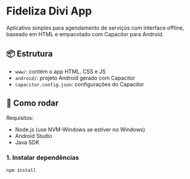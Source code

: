 # Fideliza Divi App

Aplicativo simples para agendamento de serviços com interface offline, baseado em HTML e empacotado com Capacitor para Android.

## 📦 Estrutura

- `www/`: contém o app HTML, CSS e JS
- `android/`: projeto Android gerado com Capacitor
- `capacitor.config.json`: configurações do Capacitor

## 🚀 Como rodar

Requisitos:
- Node.js (use NVM-Windows se estiver no Windows)
- Android Studio
- Java SDK

### 1. Instalar dependências
```bash
npm install
